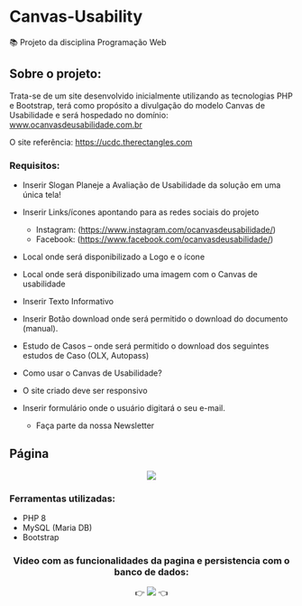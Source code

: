 # Canvas-Usability
📚 Projeto da disciplina Programação Web

## Sobre o projeto:

Trata-se de um site desenvolvido inicialmente utilizando as tecnologias PHP e Bootstrap, terá como propósito a divulgação do modelo Canvas de Usabilidade e será hospedado no domínio: www.ocanvasdeusabilidade.com.br

O site referência: https://ucdc.therectangles.com

### Requisitos:

-	Inserir Slogan Planeje a Avaliação de Usabilidade da solução em uma única tela!

-	Inserir Links/ícones apontando para as redes sociais do projeto
    - Instagram: (https://www.instagram.com/ocanvasdeusabilidade/)
    - Facebook: (https://www.facebook.com/ocanvasdeusabilidade/)

-	Local onde será disponibilizado a Logo e o ícone

 
-	Local onde será disponibilizado uma imagem com o Canvas de usabilidade 
 
-	Inserir Texto Informativo


-	Inserir Botão download onde será permitido o download do documento (manual).

-	Estudo de Casos – onde será permitido o download dos seguintes estudos de Caso (OLX, Autopass)

- Como usar o Canvas de Usabilidade?

-	O site criado deve ser responsivo

-	Inserir formulário onde o usuário digitará o seu e-mail.
    -	Faça parte da nossa Newsletter


## Página

<div align="center">
  <img src="https://user-images.githubusercontent.com/55400486/204928873-6c64d3a5-1018-4dee-878d-5c72aa33bf55.png"/>
 </div>
 
 ### Ferramentas utilizadas:
 - PHP 8
 - MySQL (Maria DB)
 - Bootstrap
 
 <div align="center">
 <h3>Video com as funcionalidades da pagina e persistencia com o banco de dados:</h3>
 👉 <a href="https://youtu.be/ObIE9LkvKw0" target="_blank"><img src="https://img.shields.io/badge/-Youtube-%23FF0000?style=for-the-badge&logo=youtube&logoColor=white" target="_blank"></a> 👈
</div>
